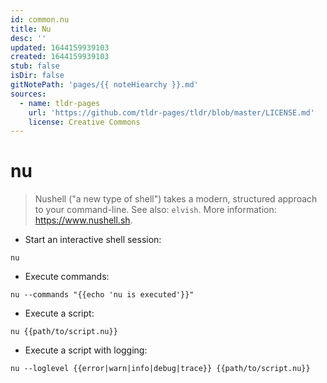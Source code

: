 ```yaml
---
id: common.nu
title: Nu
desc: ''
updated: 1644159939103
created: 1644159939103
stub: false
isDir: false
gitNotePath: 'pages/{{ noteHiearchy }}.md'
sources:
  - name: tldr-pages
    url: 'https://github.com/tldr-pages/tldr/blob/master/LICENSE.md'
    license: Creative Commons
---
```

# nu

> Nushell ("a new type of shell") takes a modern, structured approach to your command-line.
> See also: `elvish`.
> More information: <https://www.nushell.sh>.

- Start an interactive shell session:

`nu`

- Execute commands:

`nu --commands "{{echo 'nu is executed'}}"`

- Execute a script:

`nu {{path/to/script.nu}}`

- Execute a script with logging:

`nu --loglevel {{error|warn|info|debug|trace}} {{path/to/script.nu}}`

